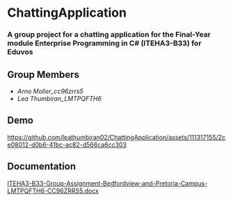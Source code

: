 # ChattingApplication
### A group project for a chatting application for the Final-Year module Enterprise Programming in C# (ITEHA3-B33) for Eduvos

## Group Members
+ *Arno Moller_cc96zrrs5*
+ *Lea Thumbiran_LMTPQFTH6*

## Demo


https://github.com/leathumbiran02/ChattingApplication/assets/111317155/2ce08012-d0b6-41bc-ac82-d566ca6cc303


## Documentation
[ITEHA3-B33-Group-Assignment-Bedfordview-and-Pretoria-Campus-LMTPQFTH6-CC96ZRRS5.docx](https://github.com/leathumbiran02/ChattingApplication/files/13419262/ITEHA3-B33-Group-Assignment-Bedfordview-and-Pretoria-Campus-LMTPQFTH6-CC96ZRRS5.docx)

